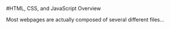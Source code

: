 #HTML, CSS, and JavaScript Overview

Most webpages are actually composed of several different files...

